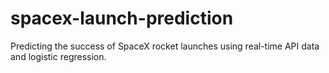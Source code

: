 # spacex-launch-prediction
Predicting the success of SpaceX rocket launches using real-time API data and logistic regression.
